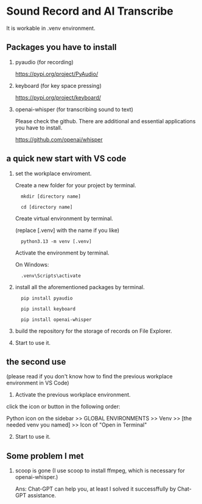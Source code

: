 # Sound Record and AI Transcribe
It is workable in .venv environment.

## Packages you have to install
1. pyaudio (for recording)
   
   https://pypi.org/project/PyAudio/
   
3. keyboard (for key space pressing)
   
   https://pypi.org/project/keyboard/
   
4. openai-whisper (for transcribing sound to text)

   Please check the github. There are additional and essential applications you have to install.

   https://github.com/openai/whisper
   
## a quick new start with VS code
1. set the workplace enviroment.
   
   Create a new folder for your project by terminal.
   
         mkdir [directory name]

         cd [directory name]

   Create virtual environment by terminal.
   
   (replace [.venv] with the name if you like)

         python3.13 -m venv [.venv]

   Activate the environment by terminal.

   On Windows:

         .venv\Scripts\activate

2. install all the aforementioned packages by terminal.

         pip install pyaudio

         pip install keyboard

         pip install openai-whisper
   
3. build the repository for the storage of records on File Explorer.
   
4. Start to use it.

## the second use 

(please read if you don't know how to find the previous workplace environment in VS Code)

1. Activate the previous workplace environment.

click the icon or button in the following order:

   Python icon on the sidebar >> GLOBAL ENVIRONMENTS >> Venv >> [the needed venv you named] >> Icon of "Open in Terminal"

2. Start to use it.
   
## Some problem I met
1. scoop is gone (I use scoop to install ffmpeg, which is necessary for openai-whisper.)

    Ans: Chat-GPT can help you, at least I solved it successffully by Chat-GPT assistance.
